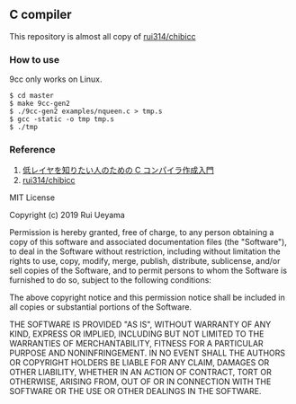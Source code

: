 ## C compiler

This repository is almost all copy of [rui314/chibicc](https://github.com/rui314/chibicc)

### How to use

9cc only works on Linux.

```
$ cd master
$ make 9cc-gen2
$ ./9cc-gen2 examples/nqueen.c > tmp.s
$ gcc -static -o tmp tmp.s
$ ./tmp
```

### Reference

1. [低レイヤを知りたい人のための C コンパイラ作成入門](https://www.sigbus.info/compilerbook)
2. [rui314/chibicc](https://github.com/rui314/chibicc)

MIT License

Copyright (c) 2019 Rui Ueyama

Permission is hereby granted, free of charge, to any person obtaining a copy
of this software and associated documentation files (the "Software"), to deal
in the Software without restriction, including without limitation the rights
to use, copy, modify, merge, publish, distribute, sublicense, and/or sell
copies of the Software, and to permit persons to whom the Software is
furnished to do so, subject to the following conditions:

The above copyright notice and this permission notice shall be included in all
copies or substantial portions of the Software.

THE SOFTWARE IS PROVIDED "AS IS", WITHOUT WARRANTY OF ANY KIND, EXPRESS OR
IMPLIED, INCLUDING BUT NOT LIMITED TO THE WARRANTIES OF MERCHANTABILITY,
FITNESS FOR A PARTICULAR PURPOSE AND NONINFRINGEMENT. IN NO EVENT SHALL THE
AUTHORS OR COPYRIGHT HOLDERS BE LIABLE FOR ANY CLAIM, DAMAGES OR OTHER
LIABILITY, WHETHER IN AN ACTION OF CONTRACT, TORT OR OTHERWISE, ARISING FROM,
OUT OF OR IN CONNECTION WITH THE SOFTWARE OR THE USE OR OTHER DEALINGS IN THE
SOFTWARE.
